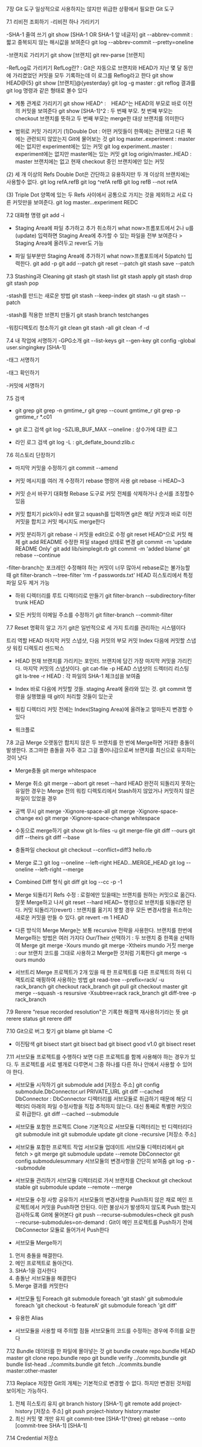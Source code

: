 7장 Git 도구 
일상적으로 사용하지는 않지만 위급한 상황에서 필요한 Git 도구

7.1 리비전 조회하기
-리비전 하나 가리키기

-SHA-1 줄여 쓰기
git show [SHA-1 OR SHA-1 앞 네글자]
git --abbrev-commit : 짧고 중복되지 않는 해시값을 보여준다
git log --abbrev-commit --pretty=oneline

-브랜치로 가리키기
git show [브랜치]
git rev-parse [브랜치]

-RefLog로 가리키기
RefLog란? : Git은 자동으로 브랜치와 HEAD가 지난 몇 달 동안에 가리켰었던 커밋을 모두 기록하는데 이 로그를 Reflog라고 한다
git show HEAD@{5}
git show [브랜치]@{yesterday}
git log -g master : git reflog 결과를 git log 명령과 같은 형태로 볼수 있다

- 계통 관계로 가리키기
git show HEAD^ :　HEAD^는 HEAD의 부모로 바로 이전의 커밋을 보여준다
git show [SHA-1]^2 : 두 번째 부모. 첫 번째 부모는 checkout 브랜치를 뜻하고 두 번째 부모는 merge한 대상 브랜치를 의미한다

- 범위로 커밋 가리키기
(1)Double Dot : 어떤 커밋들이 한쪽에는 관련됐고 다른 쪽에는 관련되지 않았는지 Git에 물어보는 것
git log master..experiment : master에는 없지만 experiment에는 있는 커밋
git log experiment..master : experiment에는 없지만 master에는 있는 커밋
git log origin/master..HEAD : master 브랜치에는 없고 현재 checkout 중인 브랜치에만 있는 커밋

(2) 세 개 이상의 Refs
Double Dot은 간단하고 유용하지만 두 개 이상의 브랜치에는 사용할수 없다.
git log refA.refB
git log ^refA refB
git log refB --not refA

(3) Triple Dot
양쪽에 있는 두 Refs 사이에서 공통으로 가지는 것을 제외하고 서로 다른 커밋만을 보여준다.
git log master...experiment REDC

7.2 대화형 명령
git add -i

- Staging Area에 파일 추가하고 추가 취소하기
what now>프롬포트에서 2나 u를(update) 입력하면 Staging Area에 추가할 수 있는 파일을 전부 보여준다 > Staging Area에 올려두고 rever도 가능

- 파일 일부분만 Staging Area에 추가하기
what now>프롬포트에서 5(patch) 입력한다. 
git add -p
git add --patch
git reset --patch 
git stash save --patch

7.3 Stashing과 Cleaning
git stash
git stash list
git stash apply
git stash drop
git stash pop

-stash를 만드는 새로운 방법
git stash --keep-index
git stash -u
git stash --patch

-stash를 적용한 브랜치 만들기
git stash branch testchanges

-워킹디렉토리 청소하기
git clean
git stash -all
git clean -f -d

7.4 내 작업에 서명하기
-GPG소개
git --list-keys
git --gen-key
git config -global user.singingkey [SHA-1]

-태그 서명하기

-태그 확인하기

-커밋에 서명하기

7.5 검색
- git grep
git grep -n gmtime_r
git grep --count gmtime_r
git grep -p gmtime_r *.c01

- git 로그 검색
git log -SZLIB_BUF_MAX --oneline : 상수가에 대한 로그

- 라인 로그 검색
git log -L : git_deflate_bound:zlib.c

7.6 히스토리 단장하기
- 마지막 커밋을 수정하기
git commit --amend

- 커밋 메시지를 여러 개 수정하기
rebase 명령어 사용
git rebase -i HEAD~3

- 커밋 순서 바꾸기
대화형 Rebase 도구로 커밋 전체를 삭제하거나 순서를 조정할수 있음

- 커밋 합치기
pick이나 edit 말고 squash를 입력하면 git은 해당 커밋과 바로 이전 커밋을 합치고 커밋 메시지도 merge한다

- 커밋 분리하기
git rebase -i
커밋을 edit으로 수정
git reset HEAD^으로 커밋 해제
git add README 수정한 파일 staged 상태로 변경
git commit -m 'update README Only'
git add lib/simplegit.rb
git commit -m 'added blame'
git rebase --continue

-filter-branch는 포크레인
수정해야 하는 커밋이 너무 많아서 rebase로는 불가능할 때
git filter-branch --tree-filter 'rm -f passwords.txt' HEAD
히스토리에서 특정 파일 모두 제거 가능

- 하위 디렉터리를 루트 디렉터리로 만들기
git filter-branch --subdirectory-filter trunk HEAD

- 모든 커밋의 이메일 주소를 수정하기
git filter-branch --commit-filter

7.7 Reset 명확히 알고 가기
git은 일반적으로 세 가지 트리를 관리하는 시스템이다

트리
역할
HEAD
마지막 커밋 스냅샷, 다음 커밋의 부모 커밋
Index
다음에 커밋할 스냅샷
워킹 디렉토리
샌드박스


- HEAD
현재 브랜치를 가리키는 포인터. 브랜치에 담긴 가장 마지막 커밋을 가리킨다. 마지막 커밋의 스냅샷이다.
git cat-file -p HEAD 스냅샷의 드렉터리 리스팅
git ls-tree -r HEAD : 각 파일의 SHA-1 체크섬을 보여줌

- Index
바로 다음에 커밋할 것들. staging Area에 올라와 있는 것. git commit 명령을 실행했을 때 git이 처리할 것들이 있는곳

- 워킹 디렉터리
커밋 전에는 Index(Staging Area)에 올려놓고 얼마든지 변경할 수 있다

- 워크플로

7.8 고급 Merge
오랫동안 합치지 않은 두 브랜치를 한 번에 Merge하면 거대한 충돌이 발생한다. 조그마한 충돌을 자주 겪고 그걸 풀어나감으로써 브랜치를 최신으로 유지하는 것이 낫다

- Merge충돌
git merge whitespace

- Merge 취소
git merge --abort
git reset --hard HEAD
완전히 되돌리지 못하는 유일한 경우는 Merge 전의 워킹 디렉토리에서 Stash하지 않았거나 커밋하지 않은 파일이 있었을 경우

- 공백 무시
git merge -Xignore-space-all
git merge -Xignore-space-change
ex) git merge -Xignore-space-change whitespace

- 수동으로 merge하기
git show
git ls-files -u
git merge-file
git diff --ours
git diff --theirs
git diff --base

- 충돌파일 checkout
git checkout --conflict=diff3 hello.rb

- Merge 로그
git log --oneline --left-right HEAD...MERGE_HEAD
git log --oneline --left-right --merge

- Combined Diff 형식
git diff
git log --cc -p -1

- Merge 되돌리기
Refs 수정 : 로컬에만 있을때는 브랜치를 원하는 커밋으로 옮긴다. 잘못 Merge하고 나서 git reset --hard HEAD~ 명령으로 브랜치를 되돌리면 된다.
커밋 되돌리기(revert) : 브랜치를 옮기지 못할 경우 모든 변경사항을 취소하는 새로운 커밋을 만들 수 있다. 
git revert -m 1 HEAD

- 다른 방식의 Merge
Merge는 보통 recursive 전략을 사용한다. 브랜치를 한번에 Merge하는 방법은 여러 가지다
Our/Their 선택하기 : 두 브랜치 중 한쪽을 선택하여 Merge
git merge -Xours mundo
git merge -Xtheirs mundo
거짓 merge : our 브랜치 코드를 그대로 사용하고 Merge한 것처럼 기록한다
git merge -s ours mundo

- 서브트리 Merge
프로젝트가 2개 있을 때 한 프로젝트를 다른 프로젝트의 하위 디렉토리로 매핑하여 사용하는 방법
git read-tree --prefix=rack/ -u rack_branch
git checkout rack_branch
git pull
git checkout master
git merge --squash -s resursive -Xsubtree=rack rack_branch
git diff-tree -p rack_branch

7.9 Rerere
“resue recorded resolution"은 기록한 해결책 재사용하기라는 뜻 
git rerere status
git rerere diff

7.10 Git으로 버그 찾기
git blame
git blame -C 

- 이진탐색
git bisect start
git bisect bad
git bisect good v1.0
git bisect reset

7.11 서브모듈
프로젝트를 수행하다 보면 다른 프로젝트를 함께 사용해야 하는 경우가 있다. 두 프로젝트를 서로 별개로 다루면서 그중 하나를 다른 하나 안에서 사용할 수 있어야 한다.

- 서브모듈 시작하기
git submodule add [저장소 주소]
git config submodule.DbConnector.url PRIVATE_URL
git diff --cached DbConnector : DbConnector 디렉터리를 서브모듈로 취급하기 때문에 해당 디렉터리 아래의 파일 수정사항을 직접 추적하지 않는다. 대신 통째로 특별한 커밋으로 취급한다.
git diff --cached --submodule

- 서브모듈 포함한 프로젝트 Clone
기본적으로 서브모듈 디렉터리는 빈 디렉터리다
git submodule init
git submodule update
git clone -recursive [저장소 주소]

- 서브모듈 포함한 프로젝트 작업
서브모듈 업데이트
서브모듈 디렉터리에서 git fetch > git merge
git submodule update --remote DbConnector
git config.submodulesummary 서브모듈의 변경사항을 간단히 보여줌
git log -p --submodule

- 서브모듈 관리하기
서브모듈 디렉터리로 가서 브랜치를 Checkout
git checkout stable
git submodule update --remote --merge

- 서브모듈 수정 사항 공유하기
서브모듈의 변경사항을 Push하지 않은 채로 메인 프로젝트에서 커밋을 Push하면 안된다. 이런 불상사가 발생하지 않도록 Push 했는지 검사하도록 Git에 물어본다
git push --recurse-submodules=check
git push --recurse-submodules=on-demand : Git이 메인 프로젝트를 Push하기 전에 DbConnector 모듈로 들어가서 Push한다

- 서브모듈 Merge하기
1. 먼저 충돌을 해결한다.
2. 메인 프로젝트로 돌아간다.
3. SHA-1을 검사한다
4. 충돌난 서브모듈을 해결한다
5. Merge 결과를 커밋한다

- 서브모듈 팁
Foreach
git submodule foreach 'git stash'
git submodule foreach 'git checkout -b featureA'
git submodule foreach 'git diff'

- 유용한 Alias

- 서브모듈을 사용할 때 주의할 점들
서브모듈의 코드를 수정하는 경우에 주의를 요한다

7.12 Bundle
데이터를 한 파일에 몰아넣는 것
git bundle create repo.bundle HEAD master
git clone repo.bundle repo 
git bundle verify ../commits,bundle
git bundle list-head ../commits.bundle
git fetch ../commits.bundle master:other-master

7.13 Replace
저장한 Git의 개체는 기본적으로 변경할 수 없다. 하지만 변경된 것처럼 보이게는 가능하다.
1) 전체 히스토리 유지
git branch history [SHA-1]
git remote add project-history [저장소 주소]
git push project-history history:master
2) 최신 커밋 몇 개만 유지
git commit-tree [SHA-1]^{tree}
git rebase --onto [commit-tree SHA-1] [SHA-1]

7.14 Credential 저장소